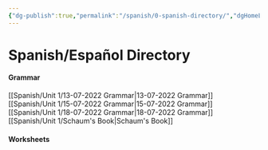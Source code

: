 ```yaml
---
{"dg-publish":true,"permalink":"/spanish/0-spanish-directory/","dgHomeLink":true,"dgPassFrontmatter":true}
---
```


# Spanish/Español Directory
#### Grammar
[[Spanish/Unit 1/13-07-2022 Grammar|13-07-2022 Grammar]]
[[Spanish/Unit 1/15-07-2022 Grammar|15-07-2022 Grammar]]
[[Spanish/Unit 1/18-07-2022 Grammar|18-07-2022 Grammar]]
[[Spanish/Unit 1/Schaum's Book|Schaum's Book]]
#### Worksheets



